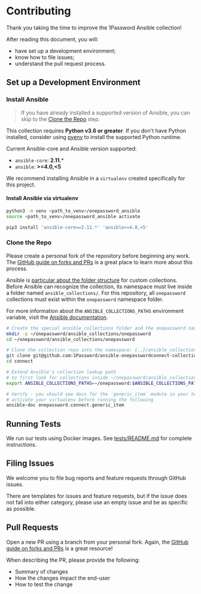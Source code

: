 # Contributing

Thank you taking the time to improve the 1Password Ansible collection! 

After reading this document, you will: 
- have set up a development environment; 
- know how to file issues;
- understand the pull request process.


## Set up a Development Environment

### Install Ansible

> If you have already installed a supported version of Ansible, you can skip to the [Clone the Repo](#clone-the-repo) step.

This collection requires **Python v3.6 or greater**. If you don't have Python installed, consider using [pyenv](https://github.com/pyenv/pyenv) to install the supported Python runtime.


Current Ansible-core and Ansible version supported:
- `ansible-core`: **2.11.***
- `ansible`: **>=4.0,<5**

We recommend installing Ansible in a `virtualenv` created specifically for this project. 

#### Install Ansible via virtualenv

```bash
python3 -m venv <path_to_venv>/onepassword_ansible
source <path_to_venv>/onepassword_ansible activate

pip3 install 'ansible-core==2.11.*' 'ansible>=4.0,<5'
```

### Clone the Repo

Please create a personal fork of the repository before beginning any work. The [GitHub guide on forks and PRs](https://docs.github.com/en/github/collaborating-with-pull-requests/proposing-changes-to-your-work-with-pull-requests/creating-a-pull-request-from-a-fork) is a great place to learn more about this process.


Ansible is [particular about the folder structure](https://github.com/ansible/ansible/issues/60215) for custom collections. Before Ansible can recognize the collection, its namespace must live inside a folder named `ansible_collections/`. For this repository, all `onepassword` collections must exist within the `onepassword` namespace folder.

For more information about the `ANSIBLE_COLLECTIONS_PATHS` environment variable, visit the [Ansible documentation](https://docs.ansible.com/ansible/latest/reference_appendices/config.html#envvar-ANSIBLE_COLLECTIONS_PATHS).

```bash
# Create the special ansible_collections folder and the onepassword namespace directory
mkdir -p ~/onepassword/ansible_collections/onepassword
cd ~/onepassword/ansible_collections/onepassword

# Clone the collection repo into the namespace: {..}/ansible_collections/onepassword
git clone git@github.com:1Password/ansible-onepasswordconnect-collection.git connect
cd connect

# Extend Ansible's collection lookup path 
# to first look for collections inside ~/onepassword/ansible_collections/... 
export ANSIBLE_COLLECTIONS_PATHS=~/onepassword:$ANSIBLE_COLLECTIONS_PATHS

# Verify - you should see docs for the `generic_item` module in your terminal
# activate your virtualenv before running the following
ansible-doc onepassword.connect.generic_item
```

## Running Tests

We run our tests using Docker images. See [tests/README.md](tests/README.md) for complete instructions.


## Filing Issues

We welcome you to file bug reports and feature requests through GitHub issues. 

There are templates for issues and feature requests, but if the issue does not fall into either category, please use an empty issue and be as specific as possible.

## Pull Requests

Open a new PR using a branch from your personal fork. Again, the [GitHub guide on forks and PRs](https://docs.github.com/en/github/collaborating-with-pull-requests/proposing-changes-to-your-work-with-pull-requests/creating-a-pull-request-from-a-fork) is a great resource!

When describing the PR, please provide the following:
- Summary of changes
- How the changes impact the end-user
- How to test the change

